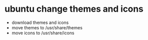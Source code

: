 # ubuntu change themes and icons

* download themes and icons
* move themes to /usr/share/themes
* move icons to /usr/share/icons
